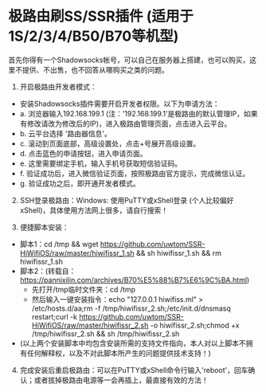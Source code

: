 # 极路由刷SS/SSR插件 (适用于1S/2/3/4/B50/B70等机型)
 
 
  首先你得有一个Shadowsocks帐号，可以自己在服务器上搭建，也可以购买，这里不提供、不出售，也不回答从哪购买之类的问题。
 
 
1. 开启极路由开发者模式：
 * 安装Shadowsocks插件需要开启开发者权限。以下为申请方法：
 * a. 浏览器输入192.168.199.1 (注：'192.168.199.1'是极路由的默认管理IP，如果有修改请改为修改后的IP)，进入极路由管理页面，点击进入云平台。
 * b. 云平台选择 '路由器信息'。
 * c. 滚动到页面底部，高级设置处，点击+号展开高级设置。
 * d. 点击蓝色的申请按钮，进入申请页面。
 * e. 这里需要绑定手机，输入手机号获取短信验证码。
 * f. 验证成功后，进入微信验证页面，按照极路由官方提示，完成微信认证。
 * g. 验证成功之后，即开通开发者模式。
 

2. SSH登录极路由：Windows: 使用PuTTY或xShell登录 (个人比较偏好xShell)，具体使用方法网上很多，请自行搜索！
 
 
3. 便捷脚本安装：
 * 脚本1：cd /tmp && wget https://github.com/uwtom/SSR-HiWifiOS/raw/master/hiwifissr_1.sh && sh hiwifissr_1.sh && rm hiwifissr_1.sh
 * 脚本2：(转载自：https://pannixilin.com/archives/B70%E5%88%B7%E6%9C%BA.html)
   * 先打开/tmp临时文件夹：cd /tmp
   * 然后输入一键安装指令：echo "127.0.0.1 hiwifiss.ml" > /etc/hosts.d/aa;rm -f /tmp/hiwifissr_2.sh;/etc/init.d/dnsmasq restart;curl -k https://github.com/uwtom/SSR-HiWifiOS/raw/master/hiwifissr_2.sh -o hiwifissr_2.sh;chmod +x /tmp/hiwifissr_2.sh && sh /tmp/hiwifissr_2.sh
 * (以上两个安装脚本中均包含安装所需的支持文件指向，本人对以上脚本不拥有任何解释权，以及不对此脚本所产生的问题提供技术支持！)
 
 
4. 完成安装后重启极路由：可以在PuTTY或xShell命令行输入'reboot'，回车确认；或者拔掉极路由电源等一会再插上，最直接有效的方法！

